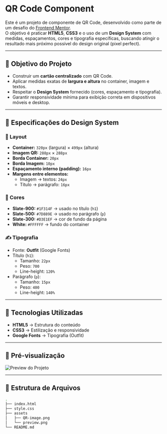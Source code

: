 # QR Code Component

Este é um projeto de componente de QR Code, desenvolvido como parte de um desafio do [Frontend Mentor](https://www.frontendmentor.io/).  
O objetivo é praticar **HTML5**, **CSS3** e o uso de um **Design System** com medidas, espaçamentos, cores e tipografia específicas, buscando atingir o resultado mais próximo possível do design original (pixel perfect).

---

## 🎯 Objetivo do Projeto
- Construir um **cartão centralizado** com QR Code.  
- Aplicar medidas exatas de **largura e altura** no container, imagem e textos.  
- Respeitar o **Design System** fornecido (cores, espaçamento e tipografia).  
- Garantir responsividade mínima para exibição correta em dispositivos móveis e desktop.

---

## 📐 Especificações do Design System

### 📏 Layout
- **Container:** `320px` (largura) × `499px` (altura)  
- **Imagem QR:** `288px` × `288px`  
- **Borda Container:** `20px`  
- **Borda Imagem:** `10px`  
- **Espaçamento interno (padding):** `16px`  
- **Margens entre elementos:**  
  - Imagem → textos: `24px`  
  - Título → parágrafo: `16px`  

### 🎨 Cores
- **Slate-900:** `#1F314F` → usado no título (`h1`)  
- **Slate-500:** `#7D889E` → usado no parágrafo (`p`)  
- **Slate-300:** `#D3E1EF` → cor de fundo da página  
- **White:** `#FFFFFF` → fundo do container  

### ✍️ Tipografia
- Fonte: **Outfit** (Google Fonts)  
- Título (`h1`):  
  - Tamanho: `22px`  
  - Peso: `700`  
  - Line-height: `120%`  
- Parágrafo (`p`):  
  - Tamanho: `15px`  
  - Peso: `400`  
  - Line-height: `140%`  

---

## 🚀 Tecnologias Utilizadas
- **HTML5** → Estrutura do conteúdo  
- **CSS3** → Estilização e responsividade  
- **Google Fonts** → Tipografia (Outfit)

---

## 📸 Pré-visualização
![Preview do Projeto](./assets/preview.png)

---

## 📂 Estrutura de Arquivos
```bash
.
├── index.html
├── style.css
├── assets
│   ├── QR-image.png
│   └── preview.png
└── README.md